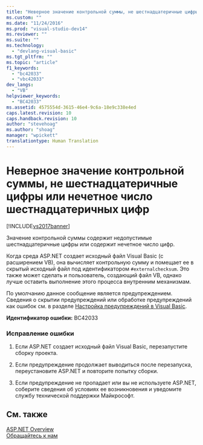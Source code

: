 ```yaml
---
title: "Неверное значение контрольной суммы, не шестнадцатеричные цифры или нечетное число шестнадцатеричных цифр | Microsoft Docs"
ms.custom: ""
ms.date: "11/24/2016"
ms.prod: "visual-studio-dev14"
ms.reviewer: ""
ms.suite: ""
ms.technology: 
  - "devlang-visual-basic"
ms.tgt_pltfrm: ""
ms.topic: "article"
f1_keywords: 
  - "bc42033"
  - "vbc42033"
dev_langs: 
  - "VB"
helpviewer_keywords: 
  - "BC42033"
ms.assetid: 4575554d-3615-46e4-9c6a-18e9c338e4ed
caps.latest.revision: 10
caps.handback.revision: 10
author: "stevehoag"
ms.author: "shoag"
manager: "wpickett"
translationtype: Human Translation
---
```

# Неверное значение контрольной суммы, не шестнадцатеричные цифры или нечетное число шестнадцатеричных цифр
[!INCLUDE[vs2017banner](../../../csharp/includes/vs2017banner.md)]

Значение контрольной суммы содержит недопустимые шестнадцатеричные цифры или содержит нечетное число цифр.  
  
 Когда среда ASP.NET создает исходный файл Visual Basic \(с расширением VB\), она вычисляет контрольную сумму и помещает ее в скрытый исходный файл под идентификатором `#externalchecksum`.  Это также может сделать и пользователь, создающий файл VB, однако лучше оставить выполнение этого процесса внутренним механизмам.  
  
 По умолчанию данное сообщение является предупреждением.  Сведения о скрытии предупреждений или обработке предупреждений как ошибок см. в разделе [Настройка предупреждений в Visual Basic](/visual-studio/ide/configuring-warnings-in-visual-basic).  
  
 **Идентификатор ошибки:** BC42033  
  
### Исправление ошибки  
  
1.  Если ASP.NET создает исходный файл Visual Basic, перезапустите сборку проекта.  
  
2.  Если предупреждение продолжает выводиться после перезапуска, переустановите ASP.NET и повторите попытку сборки.  
  
3.  Если предупреждение не пропадает или вы не используете ASP.NET, соберите сведения об условиях ее возникновения и уведомите службу технической поддержки Майкрософт.  
  
## См. также  
 [ASP.NET Overview](../Topic/ASP.NET%20Overview.md)   
 [Обращайтесь к нам](/visual-studio/ide/talk-to-us)